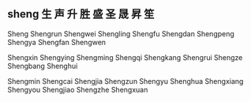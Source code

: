 sheng  生 声 升 胜 盛 圣 晟 昇 笙 
---

Sheng Shengrun Shengwei Shengling Shengfu Shengdan Shengpeng Shengya Shengfan Shengwen 

Shengxin Shengying Shengming Shengqi Shengkang Shengrui Shengze Shengbang Shenghui 

Shengmin Shengcai Shengjia Shengzun Shengyu Shenghua Shengxiang Shengyou Shengjiao Shengzhe Shengxuan 
